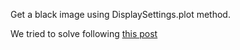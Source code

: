Get a black image using DisplaySettings.plot method.

We tried to solve following [this post](https://blog.kitware.com/be-careful-what-you-grab/)
